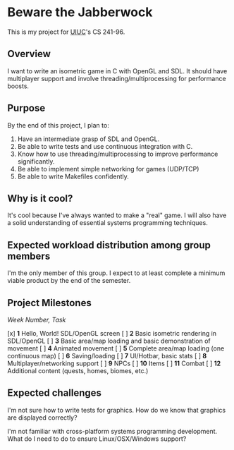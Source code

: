 # Beware the Jabberwock

This is my project for [UIUC](http://cs.illinois.edu/)'s CS 241-96.

## Overview
I want to write an isometric game in C with OpenGL and SDL. It should have multiplayer support and involve threading/multiprocessing for performance boosts.

## Purpose
By the end of this project, I plan to:

1. Have an intermediate grasp of SDL and OpenGL.
2. Be able to write tests and use continuous integration with C.
3. Know how to use threading/multiprocessing to improve performance significantly.
4. Be able to implement simple networking for games (UDP/TCP)
5. Be able to write Makefiles confidently.

## Why is it cool?
It's cool because I've always wanted to make a "real" game. I will also have a solid understanding of essential systems programming techniques.

## Expected workload distribution among group members
I'm the only member of this group. I expect to at least complete a minimum viable product by the end of the semester.

## Project Milestones

*Week Number, Task*

[x] **1** Hello, World! SDL/OpenGL screen
[ ] **2** Basic isometric rendering in SDL/OpenGL
[ ] **3** Basic area/map loading and basic demonstration of movement
[ ] **4** Animated movement
[ ] **5** Complete area/map loading (one continuous map)
[ ] **6** Saving/loading
[ ] **7** UI/Hotbar, basic stats
[ ] **8** Multiplayer/networking support
[ ] **9** NPCs
[ ] **10** Items
[ ] **11** Combat
[ ] **12** Additional content (quests, homes, biomes, etc.)

## Expected challenges
I'm not sure how to write tests for graphics. How do we know that graphics are displayed correctly?

I'm not familiar with cross-platform systems programming development. What do I need to do to ensure Linux/OSX/Windows support?